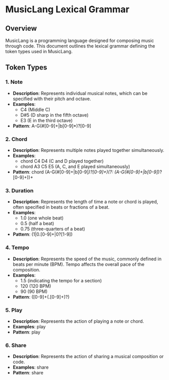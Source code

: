 # MusicLang Lexical Grammar

## Overview
MusicLang is a programming language designed for composing music through code. This document outlines the lexical grammar defining the token types used in MusicLang.

## Token Types

### 1. Note
- **Description**: Represents individual musical notes, which can be specified with their pitch and octave.
- **Examples**: 
    - C4 (Middle C)
    - D#5 (D sharp in the fifth octave)
    - E3 (E in the third octave)
- **Pattern**: A-G(#[0-9]+|b[0-9]*)?[0-9]

### 2. Chord
- **Description**: Represents multiple notes played together simultaneously.
- **Examples**: 
    - chord C4 D4 (C and D played together)
    - chord A3 C5 E5 (A, C, and E played simultaneously)
- **Pattern**: chord (A-G(#[0-9]+|b[0-9]*)?[0-9]+)(?: (A-G(#[0-9]+|b[0-9]*)?[0-9]+))+

### 3. Duration
- **Description**: Represents the length of time a note or chord is played, often specified in beats or fractions of a beat.
- **Examples**: 
    - 1.0 (one whole beat)
    - 0.5 (half a beat)
    - 0.75 (three-quarters of a beat)
- **Pattern**: (1|0\.[0-9]+|0?[1-9])

### 4. Tempo
- **Description**: Represents the speed of the music, commonly defined in beats per minute (BPM). Tempo affects the overall pace of the composition.
- **Examples**: 
    - 1.5 (indicating the tempo for a section)
    - 120 (120 BPM)
    - 90 (90 BPM)
- **Pattern**: ([0-9]+(\.[0-9]+)?)

### 5. Play
- **Description**: Represents the action of playing a note or chord.
- **Examples**: play
- **Pattern**: play

### 6. Share
- **Description**: Represents the action of sharing a musical composition or code.
- **Examples**: share
- **Pattern**: share
